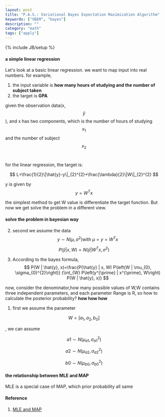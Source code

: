 ```yaml
---
layout: post
title: "P.A.S.: Variational Bayes Expectation Maximization Algorithm"
keywords: ["VBEM", "bayes"]
description: ""
category: "math"
tags: ["apply"]
---
```

{% include JB/setup %}


#### a simple linear regression
Let's look at a basic linear regression. we want to map input into real numbers.
for example, 
1. the input variable is **how many hours of studying and the number of subject taken**
2. the target is **GPA**

given the observation data(x,$$\hat{y}$$), and x has two components, which is the number of hours of 
studying $$x_{1}$$ and the number of subject $$x_{2}$$ <br />

for the linear regression, the target is:  <br />

$$
    L=\frac{1}{2}\|\hat{y}-y\|_{2}^{2}+\frac{\lambda}{2}\|W\|_{2}^{2}
$$

y is given by $$y=W^{T} x $$

the simplest method to get W value is differentiate the target function. But now we get solve the problem
in a different view.
#### solve the problem in bayesian way

2. second we assume the data $$
y \sim N\left(\mu, \sigma^{2}\right)
\text{with  }
\mu=y=W^{T} x
$$

$$
P(\hat{y} | x, W)=N\left(\hat{y} | W^{T} x, \sigma^{2}\right)
$$

3. According to the bayes formula, 
$$
P(W | \hat{y}, x)=\frac{P(\hat{y} | x, W) P\left(W | \mu_{0}, \sigma_{0}^{2}\right)}
{\int_{W} P\left(y^{\prime} | x^{\prime}, W\right) P(W | \hat{y}, x)}
$$

now, consider the denominator,how many possible values of W,W contains three independent parameters,
and each parameter Range is R, so how to calculate the posterior probability?
**how how how**


1. first we assume the parameter 

$$
W=[a_{1},a_{2},b_{0}]
$$

, we can assume 

$$
a1 \sim N\left(\mu_{a1}, \sigma_{a1}^{2}\right)
$$

$$
a2 \sim N\left(\mu_{a2}, \sigma_{a2}^{2}\right)
$$

$$
b0 \sim N\left(\mu_{b0}, \sigma_{b0}^{2}\right)
$$










#### the relationship between MLE and MAP
MLE is a special case of MAP, which prior probability all same




#### Reference
1. [MLE and MAP](https://wiseodd.github.io/techblog/2017/01/01/mle-vs-map/)
